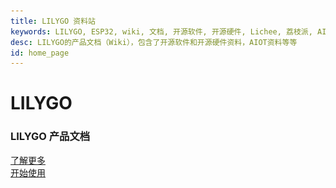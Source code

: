 ```yaml
---
title: LILYGO 资料站
keywords: LILYGO, ESP32, wiki, 文档, 开源软件, 开源硬件, Lichee, 荔枝派, AI, AIOT, 边缘计算, 人脸识别, 嵌入式AI, maixpy, maixpy3, Longan, Tang
desc: LILYGO的产品文档（Wiki），包含了开源软件和开源硬件资料，AIOT资料等等
id: home_page
---
```


<div>
    <!-- <script src="/static/js/scrolloverflow.min.js"></script> -->
    <script src="/static/js/jquery.fullpage.min.js"></script>
    <script src="/static/js/lilygo.js"></script>
    <link rel="stylesheet" href="/static/css/jquery.fullpage.min.css" type="text/css"/>
    <link rel="stylesheet" href="/static/css/lilygo.css" type="text/css"/>
</div>

<div id="fullpage">
    <div class="section" style="height: 100vh;">
        <div>
            <h1><span>LILYGO</span></h1>
            <h3>LILYGO 产品文档</h3>
        </div>
        <div class="big_btn_wrapper">
            <div class="big_btn">
                <a href="#" id="learn_more">了解更多</a>
            </div>
            <div class="big_btn">
                <a href="/get_started/zh/">开始使用</a>
            </div>
        </div>
    </div>
    <div class="section dsc_wrapper_left">
        <div>
            <div class="carousel-right-left-word">
                <h2>Display</h2>
            </div>
            <div class="carousel-right">
                <div class="carousel-box">
                    <div class="slide-item active">
                        <a href="/get_started/zh/AMOLED/T-Display-K230/T-Display-K230.html">
                        <img class="carousel-img" src="/static/image/index_carousel/T-Display-K230_zh.jpg" alt="1"></a></div>
                    <div class="slide-item" >
                        <a href="/get_started/zh/AMOLED/T-Display-S3-AMOLED-Plus/T-Display-S3-AMOLED-Plus.html">
                        <img class="carousel-img" src="/static/image/index_carousel/T-Display-S3-AMOLED-Plus-zh.jpg" alt="2"></a></div>
                    <div class="slide-item">
                        <a href="/get_started/zh/AMOLED/T-Pico-2350/T-Pico-2350.html">
                        <img class="carousel-img" src="/static/image/index_carousel/T-Pico-2350-zh.jpg" alt="3"></a></div>                        
                    <div class="dots-box">
                        <div class="dot active" data-index="0"></div>
                        <div class="dot" data-index="1"></div>
                        <div class="dot" data-index="2"></div>
                    </div>
                </div>
            </div>
        </div>
    </div>
<!-- --------------------------------------------------------- -->
    <div class="section dsc_wrapper_right">
        <div>
            <div class="carousel-right">
                <div class="carousel-box">
                    <div class="slide-item active">
                        <a href="/get_started/zh/Wearable/T-Watch-S3-PLUS/T-Watch-S3-PLUS.html">
                        <img class="carousel-img" src="/static/image/index_carousel/T-Wacth-Plus_zh.jpg" alt="1" ></a></div>
                    <div class="slide-item">
                        <a href="/get_started/zh/E-Paper/T5-E-Paper-S3-Pro/T5-E-Paper-S3-Pro.html">
                        <img class="carousel-img" src="/static/image/index_carousel/T5-E-Paper-S3-Pro_zh.jpg" alt="2"></a></div>
                    <div class="slide-item">
                        <a href="/get_started/zh/E-Paper/T-Deck-Pro/T-Deck-Pro.html">
                        <img class="carousel-img" src="/static/image/index_carousel/T-Deck-Pro-zh.jpg" alt="3"></a></div>  
                    <div class="dots-box">
                        <div class="dot active" data-index="0"></div>
                        <div class="dot" data-index="1"></div>
                        <div class="dot" data-index="2"></div>
                    </div>
                </div>
            </div>
            <div class="carousel-right-left-word">
                <h2>穿戴手持</h2>
                <h2>设备</h2>
            </div>
        </div>
    </div>
<!-- E-Paper------------------------------------------------ -->    
    <div class="section dsc_wrapper_left">
        <div>
            <div class="carousel-right-left-word">
                <h2>无线通信</h2>
                <h2>设备</h2>
            </div>
            <div class="carousel-right">
                <div class="carousel-box">
                    <div class="slide-item active">
                        <a href="/get_started/zh/LoRa_GPS/T-Connect-Pro/T-Connect-Pro.html">
                        <img class="carousel-img" src="/static/image/index_carousel/T-Connect Pro_zh.jpg" alt="1"  ></a></div>
                    <div class="slide-item" >
                        <a href="/get_started/zh/LoRa_GPS/T3-S3_MVSRBoard/T3-S3_MVSRBoard.html">
                        <img class="carousel-img" src="/static/image/index_carousel/T3S3_MVSR_zh.jpg" alt="2"></a></div>
                    <div class="slide-item">
                        <img class="carousel-img" src="/static/image/index_carousel/T-Deck-Plus_zh.jpg" alt="3"></div>                        
                    <div class="dots-box">
                        <div class="dot active" data-index="0"></div>
                        <div class="dot" data-index="1"></div>
                        <div class="dot" data-index="2"></div>
                    </div>
                </div>
            </div>
        </div>
    </div>
<!-- Wearable Kit----------------------------------------------- -->    
    <div class="section dsc_wrapper_right">
        <div>
            <div class="carousel-right">
                <div class="carousel-box">
                    <div class="slide-item active">
                        <a href="/get_started/en/Wearable/T-Watch-S3-PLUS/T-Watch-S3-PLUS.html">
                        <img class="carousel-img" src="/static/image/index_carousel/T-Wacth-Plus_zh.jpg" alt="1" ></a></div>
                    <div class="slide-item">
                        <img class="carousel-img" src="/static/image/index_carousel/T-Wacth-Plus_en.jpg" alt="2"></div>
                    <div class="slide-item">
                        <img class="carousel-img" src="/static/image/index_carousel/T-Deck-Plus_zh.jpg" alt="3"></div>                        
                    <div class="dots-box">
                        <div class="dot active" data-index="0"></div>
                        <div class="dot" data-index="1"></div>
                        <div class="dot" data-index="2"></div>
                    </div>
                </div>
            </div>
            <div class="carousel-right-left-word">
                <h2>人工智能</h2>
                <h2>设备</h2>
            </div>
        </div>
    </div>
<!-- Basic Module------------------------------------------------ -->    
        <div class="section dsc_wrapper_left">
        <div>
            <div class="carousel-right-left-word">
                <h2>基础</h2>
                <h2>设备</h2>
            </div>
            <div class="carousel-right">
                <div class="carousel-box">
                    <div class="slide-item active">
                        <a href="/get_started/zh/LCD_OLED/T-Deck-Plus/T-Deck-Plus.html">
                        <img class="carousel-img" src="/static/image/index_carousel/T-Deck-Plus_zh.jpg" alt="1"  ></a></div>
                    <div class="slide-item" >
                        <img class="carousel-img" src="/static/image/index_carousel/T-Deck-Plus_en.jpg" alt="2"></div>
                    <div class="slide-item">
                        <img class="carousel-img" src="/static/image/index_carousel/T-Deck-Plus_zh.jpg" alt="3"></div>                        
                    <div class="dots-box">
                        <div class="dot active" data-index="0"></div>
                        <div class="dot" data-index="1"></div>
                        <div class="dot" data-index="2"></div>
                    </div>
                </div>
            </div>
        </div>
    </div>
<!-- T-SIM/T-PCIE Series-------------------------------- -->    
    <div class="section dsc_wrapper_right">
        <div>
            <div class="carousel-right">
                <div class="carousel-box">
                    <div class="slide-item active">
                        <img class="carousel-img" src="/static/image/index_carousel/T-Deck-Plus_zh.jpg" alt="1" ></div>
                    <div class="slide-item">
                        <img class="carousel-img" src="/static/image/index_carousel/T-Deck-Plus_en.jpg" alt="2"></div>
                    <div class="slide-item">
                        <img class="carousel-img" src="/static/image/index_carousel/T-Deck-Plus_zh.jpg" alt="3"></div>                        
                    <div class="dots-box">
                        <div class="dot active" data-index="0"></div>
                        <div class="dot" data-index="1"></div>
                        <div class="dot" data-index="2"></div>
                    </div>
                </div>
            </div>
            <div class="carousel-right-left-word">
                <h2>拓展</h2>
                <h2>模块</h2>
            </div>
        </div>
    </div>
</div>      
<div>
<script type='text/javascript'>
    $(document).ready(function () {
        var html = $("#page_footer").html();
        $("#page_footer").remove();
        $("#fullpage").append('<div id="page_footer" class="section fp-auto-height">' + html + "</div>");
        var nav_height = $("#navbar").height();
        $('#fullpage').fullpage({
            menu: '#navbar',
            navigation: true,
            css3: true,
            // dragAndMove: true,
            paddingBottom: nav_height + "px"
            // scrollOverflow: true,
	        // scrollOverflowReset: true,
            // fixedElements: "#navbar"
        });
        $("#learn_more").on("click", function(){
            $.fn.fullpage.moveTo(2);
        });
        $("#to_top").on("click", function(){
            $.fn.fullpage.moveTo(1);
        });
    });
</script>
</div>

<canvas id="backgroundCanvas"  style="top:0; bottom:0; left:0; right:0; position:fixed; z-index: -99;">
</canvas>
<script>
    var isDark = false;
    function createCanvas(dark = null){
        var c=document.getElementById("backgroundCanvas");
        c.height = document.body.clientHeight;
        c.width = document.body.clientWidth;
        var ctx=c.getContext("2d");
        if(dark == null){
            if(getTheme() == "dark"){
                dark = true;
            }else{
                dark = false;
            }
        }
        if(dark){
            ctx.fillStyle="#171717";
            isDark = true;
        }else{
            ctx.fillStyle="#f6f6f6";
            isDark = false;
        }
        var rect = [
    [0.05, 0.3, 0.05, 0.03],
    [0.1, 0.6, 0.05, 0.03],
    [0.12, 0.4, 0.05, 0.13],
    [0.22, 0.35, 0.13, 0.12],
    [0.05, 0.8, 0.1, 0.1],
    [0.18, 0.7, 0.16, 0.14],
    [0.95, 0.2, 0.05, 0.03],
    [0.9, 0.6, 0.05, 0.03],
    [0.7, 0.5, 0.05, 0.13],
    [0.78, 0.35, 0.13, 0.12],
    [0.8, 0.8, 0.16, 0.14],
    [0.6, 0.7, 0.1, 0.24],
    ];
        rect.forEach(function(v, index, array) {
            ctx.fillRect(v[0] * c.width, v[1] * c.height, v[2] * c.width, v[3] * c.height);
        });
    }
    $(window).resize(function() {
        createCanvas();
    });
    $("#themes").on("click", function(){
        createCanvas(!isDark);
    });
    $().ready(function(){
            createCanvas();
        });
</script>
